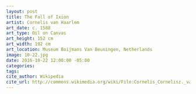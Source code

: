 ```yaml
---
layout: post
title: The Fall of Ixion
artist: Cornelis van Haarlem
art_date: c. 1588
art_type: Oil on Canvas
art_height: 152 cm
art_width: 192 cm
art_location: Museum Boijmans Van Beuningen, Netherlands
image: 10-22.jpg
date: 2016-10-22 12:00:00 -05:00
categories:
tags:
cite_author: Wikipedia
cite_url: http://commons.wikimedia.org/wiki/File:Cornelis_Cornelisz._van_Haarlem_-_The_Fall_of_Ixion_-_Google_Art_Project.jpg
---
```

